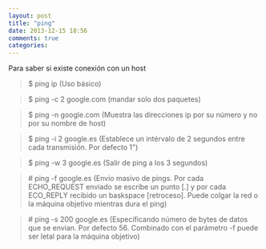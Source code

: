```yaml
---
layout: post
title: "ping"
date: 2013-12-15 18:56
comments: true
categories: 
---
```

Para saber si existe conexión con un host 

>$ ping ip (Uso básico) 

>$ ping -c 2 google.com (mandar solo dos paquetes)

>$ ping -n google.com  (Muestra las direcciones ip por su número y no por su nombre de host)

>$ ping -i 2 google.es (Establece un intérvalo de 2 segundos entre cada transmisión. Por defecto 1")

>$ ping -w 3 google.es (Salir de ping a los 3 segundos)

>\# ping -f google.es (Envio masivo de pings. Por cada ECHO_REQUEST enviado se escribe un punto [.] y por cada ECO_REPLY recibido un baskspace [retroceso]. Puede colgar la red o la máquina objetivo mientras dura el ping)

>\# ping -s 200 google.es (Especificando número de bytes de datos que se envian. Por defecto 56. Combinado con el parámetro -f puede ser letal para la máquina objetivo)

